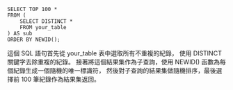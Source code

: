 ```
SELECT TOP 100 *
FROM (
    SELECT DISTINCT *   
    FROM your_table
) AS sub
ORDER BY NEWID();
```
這個 SQL 語句首先從 your_table 表中選取所有不重複的紀錄，
使用 DISTINCT 關鍵字去除重複的紀錄。
接著將這個結果集作為子查詢，使用 NEWID()
函數為每個紀錄生成一個隨機的唯一標識符，
然後對子查詢的結果集做隨機排序，最後選擇前 100 
筆紀錄作為結果集返回。
